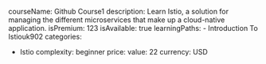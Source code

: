   courseName: Github Course1
  description: Learn Istio, a solution for managing the different microservices that make up a cloud-native application.
  isPremium: 123
  isAvailable: true
  learningPaths:
    - Introduction To Istiouk902
  categories:
  - Istio
  complexity: beginner
  price:
    value: 22
    currency: USD
